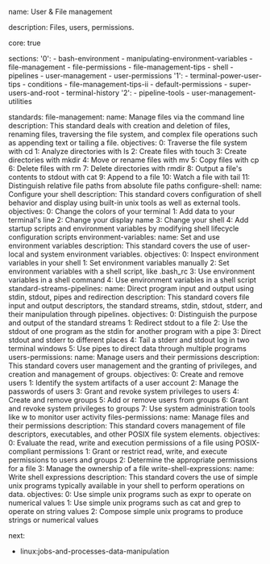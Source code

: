 name: User & File management

description: Files, users, permissions.

core: true

sections:
  '0':
    - bash-environment
    - manipulating-environment-variables
    - file-management
    - file-permissions
    - file-management-tips
    - shell
    - pipelines
    - user-management
    - user-permissions
  '1':
    - terminal-power-user-tips
    - conditions
    - file-management-tips-ii
    - default-permissions
    - super-users-and-root
    - terminal-history
  '2':
    - pipeline-tools
    - user-management-utilities

standards:
  file-management:
    name: Manage files via the command line
    description: This standard deals with creation and deletion of files, renaming files, traversing the file system, and complex file operations such as appending text or tailing a file.
    objectives:
      0: Traverse the file system with cd
      1: Analyze directories with ls
      2: Create files with touch
      3: Create directories with mkdir
      4: Move or rename files with mv
      5: Copy files with cp
      6: Delete files with rm
      7: Delete directories with rmdir
      8: Output a file's contents to stdout with cat
      9: Append to a file
      10: Watch a file with tail
      11: Distinguish relative file paths from absolute file paths
  configure-shell:
    name: Configure your shell
    description: This standard covers configuration of shell behavior and display using built-in unix tools as well as external tools.
    objectives:
      0: Change the colors of your terminal
      1: Add data to your terminal's line
      2: Change your display name
      3: Change your shell
      4: Add startup scripts and environment variables by modifying shell lifecycle configuration scripts
  environment-variables:
    name: Set and use environment variables
    description: This standard covers the use of user-local and system environment variables.
    objectives:
      0: Inspect environment variables in your shell
      1: Set environment variables manually
      2: Set environment variables with a shell script, like .bash_rc
      3: Use environment variables in a shell command
      4: Use environment variables in a shell script
  standard-streams-pipelines:
    name: Direct program input and output using stdin, stdout, pipes and redirection
    description: This standard covers file input and output descriptors, the standard streams, stdin, stdout, stderr, and their manipulation through pipelines.
    objectives:
      0: Distinguish the purpose and output of the standard streams
      1: Redirect stdout to a file
      2: Use the stdout of one program as the stdin for another program with a pipe
      3: Direct stdout and stderr to different places
      4: Tail a stderr and stdout log in two terminal windows
      5: Use pipes to direct data through multiple programs
  users-permissions:
    name: Manage users and their permissions
    description: This standard covers user management and the granting of privileges, and creation and management of groups.
    objectives:
      0: Create and remove users
      1: Identify the system artifacts of a user account
      2: Manage the passwords of users
      3: Grant and revoke system privileges to users
      4: Create and remove groups
      5: Add or remove users from groups
      6: Grant and revoke system privileges to groups
      7: Use system administration tools like w to monitor user activity
  files-permissions:
    name: Manage files and their permissions
    description: This standard covers management of file descriptors, executables, and other POSIX file system elements.
    objectives:
      0: Evaluate the read, write and execution permissions of a file using POSIX-compliant permissions
      1: Grant or restrict read, write, and execute permissions to users and groups
      2: Determine the appropriate permissions for a file
      3: Manage the ownership of a file
  write-shell-expressions:
    name: Write shell expressions
    description: This standard covers the use of simple unix programs typically available in your shell to perform operations on data.
    objectives:
      0: Use simple unix programs such as expr to operate on numerical values
      1: Use simple unix programs such as cat and grep to operate on string values
      2: Compose simple unix programs to produce strings or numerical values



next:
  - linux:jobs-and-processes-data-manipulation

